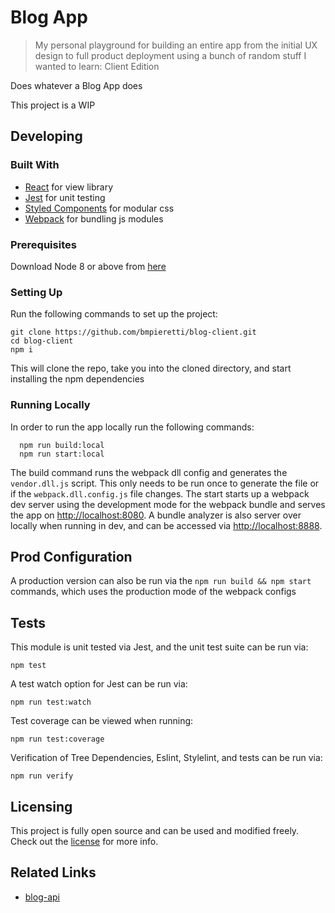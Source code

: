 # Blog App
> My personal playground for building an entire app from the initial UX design to full product deployment using a bunch of random stuff I wanted to learn: Client Edition

Does whatever a Blog App does

This project is a WIP

## Developing

### Built With
* [React](https://reactjs.org/) for view library
* [Jest](https://facebook.github.io/jest/) for unit testing
* [Styled Components](https://github.com/styled-components/styled-components) for modular css
* [Webpack](https://webpack.js.org/) for bundling js modules

### Prerequisites

Download Node 8 or above from [here](https://nodejs.org/en/)

### Setting Up

Run the following commands to set up the project:

```shell
git clone https://github.com/bmpieretti/blog-client.git
cd blog-client
npm i
```

This will clone the repo, take you into the cloned directory, and start installing the npm dependencies

### Running Locally

In order to run the app locally run the following commands:

```shell
  npm run build:local
  npm run start:local
```

The build command runs the webpack dll config and generates the `vendor.dll.js` script. This only needs to be run once to generate the file or if the `webpack.dll.config.js` file changes. The start starts up a webpack dev server using the development mode for the webpack bundle and serves the app on [http://localhost:8080](http://localhost:8080). A bundle analyzer is also server over locally when running in dev, and can be accessed via [http://localhost:8888](http://localhost:8888).

## Prod Configuration

A production version can also be run via the `npm run build && npm start` commands, which uses the production mode of the webpack configs

## Tests

This module is unit tested via Jest, and the unit test suite can be run via:

```shell
npm test
```

A test watch option for Jest can be run via:

```shell
npm run test:watch
```

Test coverage can be viewed when running:

```shell
npm run test:coverage
```

Verification of Tree Dependencies, Eslint, Stylelint, and tests can be run via:

```shell
npm run verify
```

## Licensing

This project is fully open source and can be used and modified freely. Check out the [license](https://github.com/bmpieretti/blog-client/blob/master/LICENSE) for more info.

## Related Links
* [blog-api](https://github.com/bmpieretti/blog-api.git)

